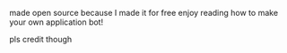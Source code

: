 made open source because I made it for free
enjoy reading how to make your own application bot!

pls credit though
